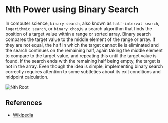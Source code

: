 # Nth Power using Binary Search

In computer science, `binary search`, also known as `half-interval search`, `logarithmic search`, or `binary chop`,is a search algorithm that finds the position of a target value within a range or sorted array. Binary search compares the target value to the middle element of the range or array. If they are not equal, the half in which the target cannot lie is eliminated and the search continues on the remaining half, again taking the middle element to compare to the target value, and repeating this until the target value is found. If the search ends with the remaining half being empty, the target is not in the array. Even though the idea is simple, implementing binary search correctly requires attention to some subtleties about its exit conditions and midpoint calculation.

![Nth Root](https://upload.wikimedia.org/wikipedia/commons/8/83/Binary_Search_Depiction.svg)

## References
- [Wikipedia](https://en.wikipedia.org/wiki/Binary_search_algorithm)